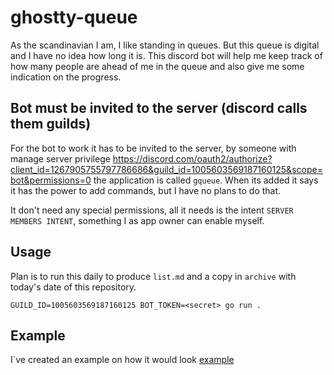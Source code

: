 # ghostty-queue
As the scandinavian I am, I like standing in queues. But this queue is digital and I have no idea how long it is.
This discord bot will help me keep track of how many people are ahead of me in the queue and also give me some
indication on the progress.

## Bot must be invited to the server (discord calls them guilds)
For the bot to work it has to be invited to the server, by someone with manage server privilege
https://discord.com/oauth2/authorize?client_id=1267905755797786686&guild_id=1005603569187160125&scope=bot&permissions=0
the application is called `gqueue`. 
When its added it says it has the power to add commands, but I have no plans to do that.

It don't need any special permissions, all it needs is the intent `SERVER MEMBERS INTENT`, something I as app owner
can enable myself. 

## Usage
Plan is to run this daily to produce `list.md` and a copy in `archive` with today's date of this repository.
```
GUILD_ID=1005603569187160125 BOT_TOKEN=<secret> go run .
```

## Example
I`ve created an example on how it would look [example](example.md)
